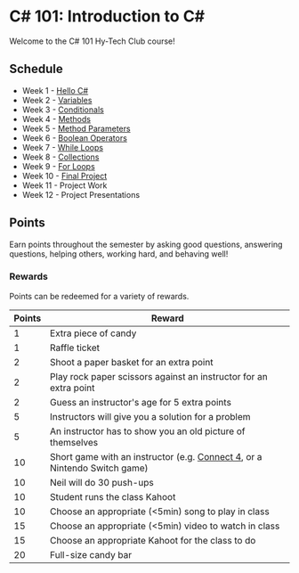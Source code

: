 # C# 101: Introduction to C#
Welcome to the C# 101 Hy-Tech Club course!

## Schedule
- Week 1 - [Hello C#](HelloCs/StudentDesc.md)
- Week 2 - [Variables](Variables/StudentDesc.md)
- Week 3 - [Conditionals](Conditionals/StudentDesc.md)
- Week 4 - [Methods](Methods/StudentDesc.md)
- Week 5 - [Method Parameters](MethodParameters/StudentDesc.md)
- Week 6 - [Boolean Operators](BooleanOperators/StudentDesc.md)
- Week 7 - [While Loops](WhileLoops/StudentDesc.md)
- Week 8 - [Collections](Collections/StudentDesc.md)
- Week 9 - [For Loops](ForLoops/StudentDesc.md)
- Week 10 - [Final Project](FinalProject/FinalProject.md)
- Week 11 - Project Work
- Week 12 - Project Presentations

## Points
Earn points throughout the semester by asking good questions, answering questions, helping others, working hard, and behaving well!

### Rewards
Points can be redeemed for a variety of rewards.

| Points | Reward |
| -- | -- |
| 1 | Extra piece of candy |
| 1 | Raffle ticket |
| 2 | Shoot a paper basket for an extra point |
| 2 | Play rock paper scissors against an instructor for an extra point |
| 2 | Guess an instructor's age for 5 extra points |
| 5 | Instructors will give you a solution for a problem |
| 5 | An instructor has to show you an old picture of themselves |
| 10 | Short game with an instructor (e.g. [Connect 4](https://www.mathsisfun.com/games/connect4.html), or a Nintendo Switch game) |
| 10 | Neil will do 30 push-ups |
| 10 | Student runs the class Kahoot |
| 10 | Choose an appropriate (<5min) song to play in class |
| 15 | Choose an appropriate (<5min) video to watch in class |
| 15 | Choose an appropriate Kahoot for the class to do |
| 20 | Full-size candy bar |